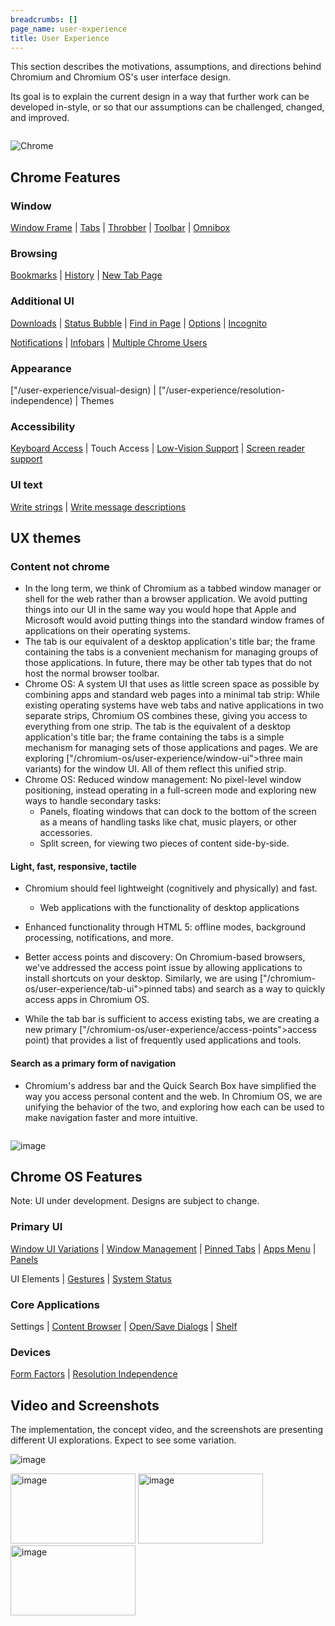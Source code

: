 ```yaml
---
breadcrumbs: []
page_name: user-experience
title: User Experience
---
```


This section describes the motivations, assumptions, and directions behind
Chromium and Chromium OS's user interface design.

Its goal is to explain the current design in a way that further work can be
developed in-style, or so that our assumptions can be challenged, changed, and
improved.

<div class="two-column-container">
<div class="column">

![Chrome](/user-experience/Chrome.png)

## Chrome Features

### Window

[Window Frame](/user-experience/window-frame) |
[Tabs](/user-experience/tabs) |
[Throbber](/user-experience/tabs/throbber) |
[Toolbar](/user-experience/toolbar) |
[Omnibox](/user-experience/omnibox)

### Browsing

[Bookmarks](/user-experience/bookmarks) |
[History](/user-experience/history) |
[New Tab Page](/user-experience/new-tab-page)

### Additional UI

[Downloads](/user-experience/downloads) |
[Status Bubble](/user-experience/status-bubble) |
[Find in Page](/user-experience/find-in-page) |
[Options](/user-experience/options">Options) |
[Incognito](/user-experience/incognito)

[Notifications](/user-experience/notifications) |
[Infobars](/user-experience/infobars) |
[Multiple Chrome Users](/user-experience/multi-profiles)

### Appearance

["/user-experience/visual-design) |
["/user-experience/resolution-independence) |
Themes

### Accessibility

[Keyboard Access](/user-experience/keyboard-access) |
Touch Access |
[Low-Vision Support](/user-experience/low-vision-support) |
[Screen reader support](/user-experience/assistive-technology-support)

### UI text

[Write strings](/user-experience/ui-strings) |
[Write message descriptions](/developers/design-documents/ui-localization#TOC-Use-message-meanings-to-disambiguate-strings)

## UX themes

### Content not chrome

*   In the long term, we think of Chromium as a tabbed window
    manager or shell for the web rather than a browser application. We
    avoid putting things into our UI in the same way you would hope that
    Apple and Microsoft would avoid putting things into the standard
    window frames of applications on their operating systems.</td>
*   The tab is our equivalent of a desktop application's title bar;
    the frame containing the tabs is a convenient mechanism for managing
    groups of those applications. In future, there may be other tab
    types that do not host the normal browser toolbar.</td>
*   Chrome OS: A system UI that uses as little screen space as
    possible by combining apps and standard web pages into a minimal tab
    strip: While existing operating systems have web tabs and native
    applications in two separate strips, Chromium OS combines these,
    giving you access to everything from one strip. The tab is the
    equivalent of a desktop application's title bar; the frame
    containing the tabs is a simple mechanism for managing sets of those
    applications and pages. We are exploring
    ["/chromium-os/user-experience/window-ui">three main
    variants) for the window UI. All of them reflect this unified
    strip.
*   Chrome OS: Reduced window management: No pixel-level window
    positioning, instead operating in a full-screen mode and exploring
    new ways to handle secondary tasks:
    *   Panels, floating windows that can dock to the bottom of the
        screen as a means of handling tasks like chat, music players, or
        other accessories.
    *   Split screen, for viewing two pieces of content side-by-side.

#### Light, fast, responsive, tactile

*   Chromium should feel lightweight (cognitively and physically) and fast.
    *   Web applications with the functionality of desktop applications

*   Enhanced functionality through HTML 5: offline modes, background
    processing, notifications, and more.
*   Better access points and discovery: On Chromium-based browsers,
    we've addressed the access point issue by allowing applications to
    install shortcuts on your desktop. Similarly, we are using
    ["/chromium-os/user-experience/tab-ui">pinned tabs) and
    search as a way to quickly access apps in Chromium OS.
*   While the tab bar is sufficient to access existing tabs, we are
    creating a new primary  ["/chromium-os/user-experience/access-points">access point)
    that provides a list of frequently used applications and tools.

#### Search as a primary form of navigation

*   Chromium's address bar and the Quick Search Box have simplified
    the way you access personal content and the web. In Chromium OS, we
    are unifying the behavior of the two, and exploring how each can be
    used to make navigation faster and more intuitive.

</div>
<div class="column">

![image](/user-experience/ChromeOS.png)

## Chrome OS Features

Note: UI under development. Designs are subject to change.

### Primary UI

[Window UI Variations](/chromium-os/user-experience/window-ui) |
[Window Management](/chromium-os/user-experience/window-management) |
[Pinned Tabs](/chromium-os/user-experience/tab-ui) |
[Apps Menu](/chromium-os/user-experience/access-points) |
[Panels](/chromium-os/user-experience/panels)

UI Elements |
[Gestures](/user-experience/multitouch) |
[System Status](/chromium-os/user-experience/system-status-icons)

### Core Applications

Settings |
[Content Browser](/chromium-os/user-experience/content-browser) |
[Open/Save Dialogs](/chromium-os/user-experience/opensave-dialogs) |
[Shelf](/chromium-os/user-experience/shelf)

### Devices

[Form Factors](/chromium-os/user-experience/form-factors) |
[Resolution Independence](/user-experience/resolution-independence)

## Video and Screenshots

The implementation, the concept video, and the screenshots are presenting
different UI explorations. Expect to see some variation.

![image](/chromium-os/user-experience/Concept2.jpg)

<img alt="image" src="/chromium-os/user-experience/sdres_0000_Basic.png" height=112 width=200>
<img alt="image" src="/chromium-os/user-experience/sdres_0001_App-Menu.png" height=112 width=200>
<img alt="image" src="/chromium-os/user-experience/sdres_0002_Panels.png" height=112 width=200>

</div>
</div>
